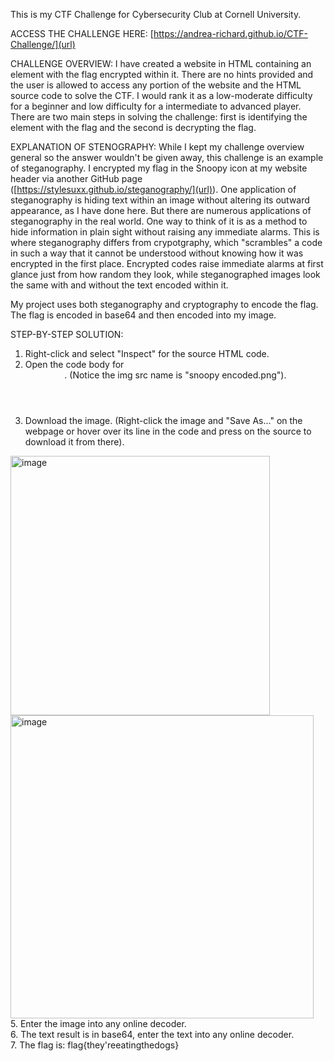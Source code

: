 This is my CTF Challenge for Cybersecurity Club at Cornell University.

ACCESS THE CHALLENGE HERE: [https://andrea-richard.github.io/CTF-Challenge/](url)

CHALLENGE OVERVIEW:
I have created a website in HTML containing an element with the flag encrypted within it. There are no hints provided and the user is allowed to access any portion of the website and the HTML source code 
to solve the CTF. I would rank it as a low-moderate difficulty for a beginner and low difficulty for a intermediate to advanced player. There are two main steps in solving the challenge: first is identifying
the element with the flag and the second is decrypting the flag.

EXPLANATION OF STENOGRAPHY:
While I kept my challenge overview general so the answer wouldn't be given away, this challenge is an example of steganography. I encrypted my flag in the Snoopy icon at my website header via another 
GitHub page ([https://stylesuxx.github.io/steganography/](url)). One application of steganography is hiding text within an image without altering its outward appearance, as I have done here. But there are 
numerous applications of steganography in the real world. One way to think of it is as a method to hide information in plain sight without raising any immediate alarms. This is where steganography
differs from crypotgraphy, which "scrambles" a code in such a way that it cannot be understood without knowing how it was encrypted in the first place. Encrypted codes raise immediate alarms at first glance
just from how random they look, while steganographed images look the same with and without the text encoded within it.

My project uses both steganography and cryptography to encode the flag. The flag is encoded in base64 and then encoded into my image. 

STEP-BY-STEP SOLUTION:
1. Right-click and select "Inspect" for the source HTML code.
2. Open the code body for <header>. (Notice the img src name is "snoopy encoded.png").
3. Download the image. (Right-click the image and "Save As..." on the webpage or hover over its line in the code and press on the source to download it from there).
<img width="415" alt="image" src="https://github.com/user-attachments/assets/3f7bb2ca-1d19-4b54-a91f-8d04222503a8">
<img width="485" alt="image" src="https://github.com/user-attachments/assets/a262ea90-81ff-4a4d-a6e4-cb98fe0036e8">
<br>
5. Enter the image into any online decoder.
   <br>
6. The text result is in base64, enter the text into any online decoder.
   <br>
7. The flag is: flag{they'reeatingthedogs}
